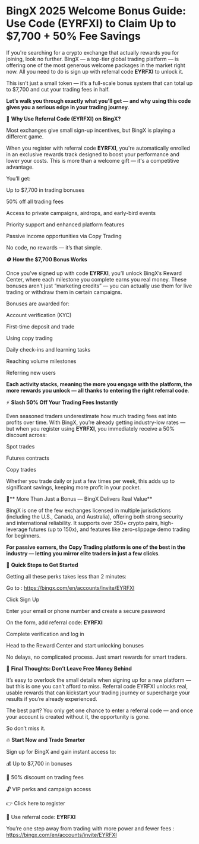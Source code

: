# BingX 2025 Welcome Bonus Guide: Use Code (EYRFXI) to Claim Up to $7,700 + 50% Fee Savings

If you're searching for a crypto exchange that actually rewards you for joining, look no further. BingX — a top-tier global trading platform — is offering one of the most generous welcome packages in the market right now. All you need to do is sign up with referral code **EYRFXI** to unlock it.

This isn’t just a small token — it’s a full-scale bonus system that can total up to $7,700 and cut your trading fees in half.

**Let’s walk you through exactly what you’ll get — and why using this code gives you a serious edge in your trading journey**.

💎 **Why Use Referral Code (EYRFXI) on BingX?**

Most exchanges give small sign-up incentives, but BingX is playing a different game.

When you register with referral code **EYRFXI**, you're automatically enrolled in an exclusive rewards track designed to boost your performance and lower your costs. This is more than a welcome gift — it's a competitive advantage.

You’ll get:

Up to $7,700 in trading bonuses

50% off all trading fees

Access to private campaigns, airdrops, and early-bird events

Priority support and enhanced platform features

Passive income opportunities via Copy Trading

No code, no rewards — it’s that simple.

**🪙 How the $7,700 Bonus Works**

Once you’ve signed up with code **EYRFXI**, you’ll unlock BingX’s Reward Center, where each milestone you complete earns you real money. These bonuses aren’t just “marketing credits” — you can actually use them for live trading or withdraw them in certain campaigns.

Bonuses are awarded for:

Account verification (KYC)

First-time deposit and trade

Using copy trading

Daily check-ins and learning tasks

Reaching volume milestones

Referring new users

**Each activity stacks, meaning the more you engage with the platform, the more rewards you unlock — all thanks to entering the right referral code**.

⚡ **Slash 50% Off Your Trading Fees Instantly**

Even seasoned traders underestimate how much trading fees eat into profits over time. With BingX, you’re already getting industry-low rates — but when you register using **EYRFXI**, you immediately receive a 50% discount across:

Spot trades

Futures contracts

Copy trades

Whether you trade daily or just a few times per week, this adds up to significant savings, keeping more profit in your pocket.

🔐** More Than Just a Bonus — BingX Delivers Real Value**

BingX is one of the few exchanges licensed in multiple jurisdictions (including the U.S., Canada, and Australia), offering both strong security and international reliability. It supports over 350+ crypto pairs, high-leverage futures (up to 150x), and features like zero-slippage demo trading for beginners.

**For passive earners, the Copy Trading platform is one of the best in the industry — letting you mirror elite traders in just a few clicks**.

📲 **Quick Steps to Get Started**

Getting all these perks takes less than 2 minutes:

Go to  : https://bingx.com/en/accounts/invite/EYRFXI

Click Sign Up

Enter your email or phone number and create a secure password

On the form, add referral code: **EYRFXI**

Complete verification and log in

Head to the Reward Center and start unlocking bonuses

No delays, no complicated process. Just smart rewards for smart traders.

🧠 **Final Thoughts: Don’t Leave Free Money Behind**

It’s easy to overlook the small details when signing up for a new platform — but this is one you can’t afford to miss. Referral code EYRFXI unlocks real, usable rewards that can kickstart your trading journey or supercharge your results if you’re already experienced.

The best part? You only get one chance to enter a referral code — and once your account is created without it, the opportunity is gone.

So don’t miss it.

🔥 **Start Now and Trade Smarter**

Sign up for BingX and gain instant access to:

💰 Up to $7,700 in bonuses

🔻 50% discount on trading fees

🔓 VIP perks and campaign access

👉 Click here to register

🔑 Use referral code: **EYRFXI**

You’re one step away from trading with more power and fewer fees : https://bingx.com/en/accounts/invite/EYRFXI


